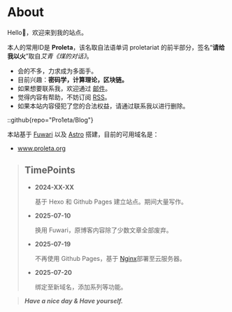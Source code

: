 # About

Hello👋，欢迎来到我的站点。

本人的常用ID是 **Proleta**，该名取自法语单词 proletariat 的前半部分，签名“**请给我以火**”取自*艾青《煤的对话》*。

- 会的不多，力求成为多面手。
- 目前兴趣：**密码学，计算理论，区块链。**
- 如果想要联系我，欢迎通过 [邮件](mailto:pro1etac@gmail.com)。
- 觉得内容有帮助，不妨订阅 [RSS](https://proleta.org/rss.xml)。
- 如果本站内容侵犯了您的合法权益，请通过联系我以进行删除。

::github{repo="Pro1eta/Blog"}

本站基于 [Fuwari](https://github.com/saicaca/fuwari) 以及 [Astro](https://github.com/withastro/astro) 搭建，目前的可用域名是：
- www.proleta.org

> ## TimePoints
> 
>- **2024-XX-XX** 
>
>	基于 Hexo 和 Github Pages 建立站点。期间大量写作。
>
>- **2025-07-10** 
>
>	换用 Fuwari，原博客内容除了少数文章全部废弃。
>
>- **2025-07-19** 
>
>	不再使用 Github Pages，基于 [Nginx](https://nginx.org/)部署至云服务器。
>
>- **2025-07-20**
>
>	绑定至新域名，添加系列等功能。


> ***Have a nice day & Have yourself.***